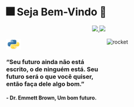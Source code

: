  # 🎆 Seja Bem-Vindo 🎇

<div align="center">
  <a href="https://github.com/leonardoPetruncko">
  <img height="200" src="https://github-readme-stats.vercel.app/api?username=leonardoPetruncko&show_icons=true&theme=slateorange&include_all_commits=true&count_private=true"/>
    <img height="200" src="https://github-readme-stats.vercel.app/api/top-langs/?username=leonardoPetruncko&langs_count=19&theme=slateorange"/>
  </div>

  <div style="display: inline_block"><br>
  <img align="center" alt="Theus-py" height="30" width="40" src="https://raw.githubusercontent.com/devicons/devicon/master/icons/python/python-original.svg">
  <a><img align="right" alt="rocket" height="180" width="230" src="https://media.giphy.com/media/26tOVYyDDVtxY6gr6/giphy.gif"></a>
</div>
  

 ### “Seu futuro ainda não está escrito, o de ninguém está. Seu futuro será o que você quiser, então faça dele algo bom.”
  ####                                                                            - Dr. Emmett Brown, Um bom futuro.
  
